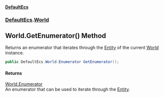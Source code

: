 #### [DefaultEcs](./index.md 'index')
### [DefaultEcs](./DefaultEcs.md 'DefaultEcs').[World](./DefaultEcs-World.md 'DefaultEcs.World')
## World.GetEnumerator() Method
Returns an enumerator that iterates through the [Entity](./DefaultEcs-Entity.md 'DefaultEcs.Entity') of the current [World](./DefaultEcs-World.md 'DefaultEcs.World') instance.  
```csharp
public DefaultEcs.World.Enumerator GetEnumerator();
```
#### Returns
[World.Enumerator](./DefaultEcs-World-Enumerator.md 'DefaultEcs.World.Enumerator')  
An enumerator that can be used to iterate through the [Entity](./DefaultEcs-Entity.md 'DefaultEcs.Entity').  
